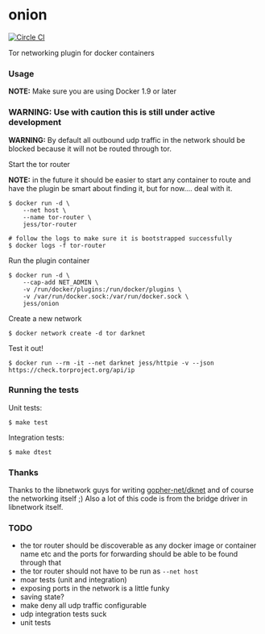 onion
=====

[![Circle CI](https://circleci.com/gh/jfrazelle/onion.svg?style=svg)](https://circleci.com/gh/jfrazelle/onion)

Tor networking plugin for docker containers

### Usage

**NOTE:** Make sure you are using Docker 1.9 or later

### **WARNING:** Use with caution this is still under active development

**WARNING:** By default all outbound udp traffic in the network should be blocked
because it will not be routed through tor.

Start the tor router

**NOTE:** in the future it should be easier to start any container to route and
have the plugin be smart about finding it, but for now.... deal with it.
```console
$ docker run -d \
    --net host \
    --name tor-router \
    jess/tor-router

# follow the logs to make sure it is bootstrapped successfully
$ docker logs -f tor-router
```

Run the plugin container

```console
$ docker run -d \
    --cap-add NET_ADMIN \
    -v /run/docker/plugins:/run/docker/plugins \
    -v /var/run/docker.sock:/var/run/docker.sock \
    jess/onion
```

Create a new network

```console
$ docker network create -d tor darknet
```

Test it out!

```console
$ docker run --rm -it --net darknet jess/httpie -v --json https://check.torproject.org/api/ip
```

### Running the tests

Unit tests:

```
$ make test
```

Integration tests:

```
$ make dtest
```

### Thanks

Thanks to the libnetwork guys for writing [gopher-net/dknet](https://github.com/github.com/gopher-net/dknet) and of course the networking itself ;) Also a lot of this code is from the bridge driver in libnetwork itself.

### TODO

- the tor router should be discoverable as any docker image or container name
  etc and the ports for forwarding should be able to be found through that
- the tor router should not have to be run as `--net host`
- moar tests (unit and integration)
- exposing ports in the network is a little funky
- saving state?
- make deny all udp traffic configurable
- udp integration tests suck
- unit tests
